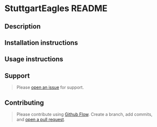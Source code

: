 # StuttgartEagles README

## Description


## Installation instructions

## Usage instructions

## Support

>Please [open an issue](https://github.com/nmoutdoors/StuttgartEagles/issues/new) for support.


## Contributing

>Please contribute using [Github Flow](https://guides.github.com/introduction/flow/).
>Create a branch, add commits, and [open a pull request](https://github.com/nmoutdoors/StuttgartEagles/compare).
